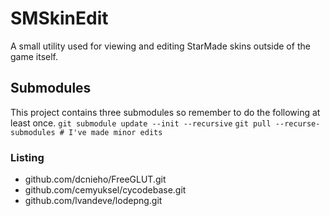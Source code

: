 # SMSkinEdit
A small utility used for viewing and editing StarMade skins outside of the game itself.

## Submodules
This project contains three submodules so remember to do the following at least once.
`git submodule update --init --recursive`
`git pull --recurse-submodules # I've made minor edits`

### Listing
- github.com/dcnieho/FreeGLUT.git
- github.com/cemyuksel/cycodebase.git
- github.com/lvandeve/lodepng.git
